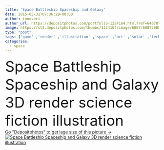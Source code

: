 ```yaml
---
title: 'Space Battleship Spaceship and Galaxy'
date: 2015-03-31T07:36:29+00:00
author: innovari
author_url: https://depositphotos.com/portfolio-1224164.html?ref=64678756
image: https://st2.depositphotos.com/thumbs/1224164/image/6887/68873685/api_thumb_450.jpg?forcejpeg=true
type: "post"
tags: ['game' ,'render' ,'illustration' ,'space' ,'art' ,'solar' ,'technology' ,'3d' ,'star' ,'futuristic' ,'fingers' ,'cover' ,'book' ,'earth' ,'planet' ,'artwork' ,'science' ,'future' ,'capital' ,'moon' ,'stars' ,'system' ,'ship' ,'military' ,'battleship' ,'weapon' ,'galaxy' ,'war' ,'soldier' ,'battle' ,'fiction' ,'scifi' ,'alien' ,'orbit' ,'magazine' ,'nebula' ,'Pilot' ,'tabletop' ,'ladies' ,'rocket' ,'novel' ,'spaceship' ,'spacecraft' ,'orbital' ,'fi' ,'sci' ,'boardgame' ,'starship' ,'rpg' ,'science fiction' ]
categories: 
  - space
---
```

<div aling="center">
            <font size="60"> Space Battleship Spaceship and Galaxy 3D render science fiction illustration</font>   
</div>
<div>
    <a href='https://st2.depositphotos.com/thumbs/1224164/image/6887/68873685/api_thumb_450.jpg?forcejpeg=true?ref=64678756' target=_blank > Go "Depositphotos" to get lage size of this picture ->
        <img href='https://st2.depositphotos.com/thumbs/1224164/image/6887/68873685/api_thumb_450.jpg?forcejpeg=true?ref=64678756' src='https://st2.depositphotos.com/1224164/6887/i/950/depositphotos_68873685-stock-photo-space-battleship-spaceship-and-galaxy.jpg?forcejpeg=true' alt='Space Battleship Spaceship and Galaxy 3D render science fiction illustration' >
    </a>
</div>
